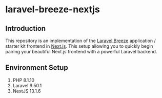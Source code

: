 # laravel-breeze-nextjs
## Introduction

This repository is an implementation of the [Laravel Breeze](https://laravel.com/docs/starter-kits) application / starter kit frontend in [Next.js](https://nextjs.org). This setup allowing you to quickly begin pairing your beautiful Next.js frontend with a powerful Laravel backend.

## Environment Setup

1. PHP 8.1.10
2. Laravel 9.50.1
3. NextJS 13.1.6
